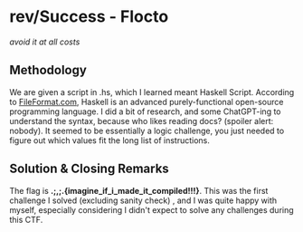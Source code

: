 # rev/Success - Flocto
*avoid it at all costs*

## Methodology
We are given a script in .hs, which I learned meant Haskell Script.
According to [FileFormat.com](https://docs.fileformat.com/programming/hs/), Haskell is an advanced purely-functional open-source programming language.
I did a bit of research, and some ChatGPT-ing to understand the syntax, because who likes reading docs? (spoiler alert: nobody). 
It seemed to be essentially a logic challenge, you just needed to figure out which values fit the long list of instructions.


## Solution & Closing Remarks
The flag is **.;,;.{imagine_if_i_made_it_compiled!!!}**.
This was the first challenge I solved (excluding sanity check) , and I was quite happy with myself, especially considering I didn't expect to solve any challenges during this CTF.
